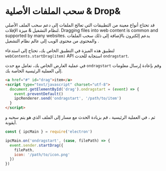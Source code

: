 # سحب الملفات الأصلية & Drop&

قد تحتاج أنواع معينة من التطبيقات التي تعالج الملفات إلى دعم سحب الملف الأصلي لنظام التشغيل & ميزة الإفلات. Dragging files into web content is common and supported by many websites. يدعم إلكترون بالإضافة إلى ذلك سحب الملفات والمحتوى من محتوى الويب إلى عالم نظام التشغيل .

لتطبيق هذه الميزة في التطبيق الخاص بك، تحتاج إلى استدعاء `webContents.startDrag(item)` API استجابة للحدث `ondragstart`.

في عملية العارض الخاص بك، تعامل مع حدث `ondragstart` وقم بإعادة إرسال معلومات إلى العملية الرئيسية الخاصة بك.

```html
<a href="#" id="drag">item</a>
<script type="text/javascript" charset="utf-8">
  document.getElementById('drag').ondragstart = (event) => {
    event.preventDefault()
    ipcRenderer.send('ondragstart', '/path/to/item')
  }
</script>
```

ثم ، في العملية الرئيسية ، قم بزيادة الحدث مع مسار إلى الملف الذي هو يتم سحبه و أيقونة.

```javascript
const { ipcMain } = require('electron')

ipcMain.on('ondragstart', (case, filePath) => {
  event.sender.startDrag({
    filePath,
    icon: '/path/to/icon.png'
  })
})
```
